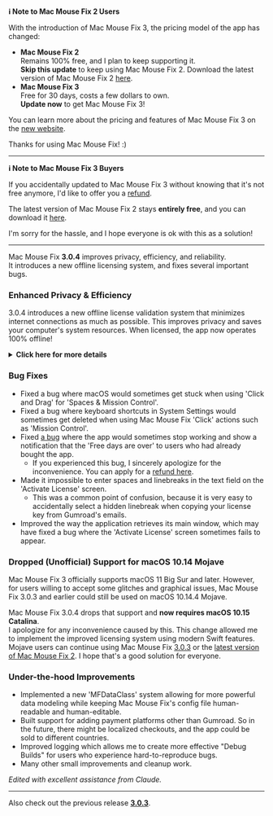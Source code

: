 **ℹ️ Note to Mac Mouse Fix 2 Users**

 With the introduction of Mac Mouse Fix 3, the pricing model of the app has changed:
 
 - **Mac Mouse Fix 2**\
 Remains 100% free, and I plan to keep supporting it.\
**Skip this update** to keep using Mac Mouse Fix 2. Download the latest version of Mac Mouse Fix 2 [here](https://redirect.macmousefix.com/?target=mmf2-latest).
 - **Mac Mouse Fix 3**\
 Free for 30 days, costs a few dollars to own.\
 **Update now** to get Mac Mouse Fix 3!

You can learn more about the pricing and features of Mac Mouse Fix 3 on the [new website](https://macmousefix.com/).

Thanks for using Mac Mouse Fix! :)

---

**ℹ️ Note to Mac Mouse Fix 3 Buyers**

If you accidentally updated to Mac Mouse Fix 3 without knowing that it's not free anymore, I'd like to offer you a [refund](https://redirect.macmousefix.com/?target=mmf-apply-for-refund).

The latest version of Mac Mouse Fix 2 stays **entirely free**, and you can download it [here](https://redirect.macmousefix.com/?target=mmf2-latest).

I'm sorry for the hassle, and I hope everyone is ok with this as a solution!

---

Mac Mouse Fix **3.0.4** improves privacy, efficiency, and reliability.\
It introduces a new offline licensing system, and fixes several important bugs.

### Enhanced Privacy & Efficiency

3.0.4 introduces a new offline license validation system that minimizes internet connections as much as possible.
This improves privacy and saves your computer's system resources.
When licensed, the app now operates 100% offline!

<details>
<summary><b>Click here for more details</b></summary>
Previous versions validated licenses online at every launch, potentially allowing connection logs to be stored by third-party servers (GitHub and Gumroad). The new system eliminates unnecessary connections – after the initial license activation, it only connects to the internet if local license data is corrupted.
<br><br>
While no user behavior was ever recorded by me personally, the previous system theoretically allowed third-party servers to log IP addresses and connection times. Gumroad could also log your license key and potentially correlate it to any personal info they recorded about you when you bought Mac Mouse Fix. 
<br><br>
I didn't consider these subtle privacy issues when I built the original licensing system, but now, Mac Mouse Fix is as private and internet-free as possible!
<br><br>
Also see <a href=https://gumroad.com/privacy>Gumroad's privacy policy</a> and this <a href=https://github.com/noah-nuebling/mac-mouse-fix/issues/976#issuecomment-2140955801>GitHub comment</a> of mine.

</details>

### Bug Fixes

- Fixed a bug where macOS would sometimes get stuck when using 'Click and Drag' for 'Spaces & Mission Control'. 
- Fixed a bug where keyboard shortcuts in System Settings would sometimes get deleted when using Mac Mouse Fix 'Click' actions such as 'Mission Control'. 
- Fixed [a bug](https://github.com/noah-nuebling/mac-mouse-fix/issues?q=state%3Aopen%20label%3A%22%27Free%20days%20are%20over%27%20bug%22) where the app would sometimes stop working and show a notification that the 'Free days are over' to users who had already bought the app. 
    -  If you experienced this bug, I sincerely apologize for the inconvenience. You can apply for a [refund here](https://redirect.macmousefix.com/?message=&target=mmf-apply-for-refund). 
- Made it impossible to enter spaces and linebreaks in the text field on the 'Activate License' screen. 
    - This was a common point of confusion, because it is very easy to accidentally select a hidden linebreak when copying your license key from Gumroad's emails.  
- Improved the way the application retrieves its main window, which may have fixed a bug where the 'Activate License' screen sometimes fails to appear. 

### Dropped (Unofficial) Support for macOS 10.14 Mojave

Mac Mouse Fix 3 officially supports macOS 11 Big Sur and later. However, for users willing to accept some glitches and graphical issues, Mac Mouse Fix 3.0.3 and earlier could still be used on macOS 10.14.4 Mojave.

Mac Mouse Fix 3.0.4 drops that support and **now requires macOS 10.15 Catalina**. \
I apologize for any inconvenience caused by this. This change allowed me to implement the improved licensing system using modern Swift features. Mojave users can continue using Mac Mouse Fix [3.0.3](https://github.com/noah-nuebling/mac-mouse-fix/releases/tag/3.0.3) or the [latest version of Mac Mouse Fix 2](https://redirect.macmousefix.com/?target=mmf2-latest). I hope that's a good solution for everyone. 

### Under-the-hood Improvements

- Implemented a new 'MFDataClass' system allowing for more powerful data modeling while keeping Mac Mouse Fix's config file human-readable and human-editable.
- Built support for adding payment platforms other than Gumroad. So in the future, there might be localized checkouts, and the app could be sold to different countries.
- Improved logging which allows me to create more effective "Debug Builds" for users who experience hard-to-reproduce bugs. 
- Many other small improvements and cleanup work.

*Edited with excellent assistance from Claude.*

---

Also check out the previous release [**3.0.3**](https://github.com/noah-nuebling/mac-mouse-fix/releases/tag/3.0.3).



